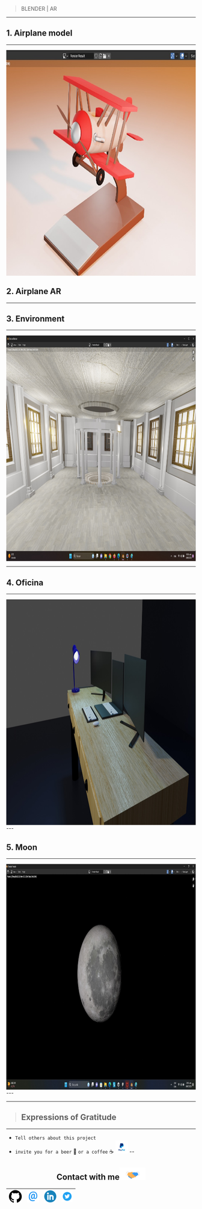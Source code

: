 > BLENDER | AR
---

## 1. Airplane model
---
<div align="center">
    <a href="personal logo"><img src="https://github.com/ricardo1470/Blender/blob/main/Images/69cbbeaa-31d6-436f-850c-5970b8748f63.jpg" align="middle" width="600" height="600"></a>
</div>

## 2. Airplane AR
---
## 3. Environment
---
<div align="center">
    <a href="personal logo"><img src="https://github.com/ricardo1470/Blender/blob/main/Environment/img/envionment16.jpg" align="middle" width="600" height="600"></a>
</div>

---

## 4. Oficina
---
<div align="center">
    <a href="personal logo"><img src="https://github.com/ricardo1470/Blender/blob/main/oficina/noche.jpg" align="middle" width="600" height="600"></a>
</div>
---

## 5. Moon
---
<div align="center">
    <a href="personal logo"><img src="https://github.com/ricardo1470/Blender/blob/main/Moon/Images/Moon1.jpg" align="middle" width="600" height="600"></a>
</div>
---

---
> ## Expressions of Gratitude
---
* `Tell others about this project`
* `invite you for a beer` 🍺 `or a coffee` ☕ [<img src="https://github.com/ricardo1470/MEVN/blob/main/src/public/images/paypal.png" alt="Github logo" width="34">](https://paypal.me/ricardo1470?locale.x=es_XC)
--


<div align="center">

<h2>
    Contact with me<img src="https://github.com/ricardo1470/ricardo1470/blob/master/img/Handshake.gif" height="32px">
</h2>

| [<img src="https://github.com/ricardo1470/ricardo1470/blob/master/img/GitHub.png" alt="Github logo" width="34">](https://github.com/ricardo1470/README/blob/master/README.md) | [<img src="https://github.com/ricardo1470/ricardo1470/blob/master/img/email.png" alt="email logo" height="32">](mailto:ricardo.alfonso.camayo@gmail.com) | [<img src="https://github.com/ricardo1470/ricardo1470/blob/master/img/linkedin-icon.png" alt="Linkedin Logo" width="32">](https://www.linkedin.com/in/ricardo-alfonso-camayo/) | [<img src="https://github.com/ricardo1470/ricardo1470/blob/master/img/twitter.png" alt="Twitter Logo" width="30">](https://twitter.com/RICARDO1470) |
|:---:|:---:|:---:|:---:|